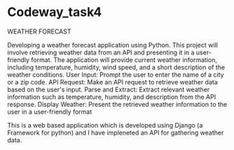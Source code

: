 # Codeway_task4
WEATHER FORECAST

Developing a weather forecast application using Python. This project will involve
retrieving weather data from an API and presenting it in a user-friendly format. The
application will provide current weather information, including temperature, humidity,
wind speed, and a short description of the weather conditions.
User Input: Prompt the user to enter the name of a city or a zip code.
API Request: Make an API request to retrieve weather data based on the user's input.
Parse and Extract: Extract relevant weather information such as temperature, humidity,
and description from the API response.
Display Weather: Present the retrieved weather information to the user in a user-friendly format

This is a web based application which is developed using Django (a Framework for python) and I have impleneted an API for gathering weather data.
